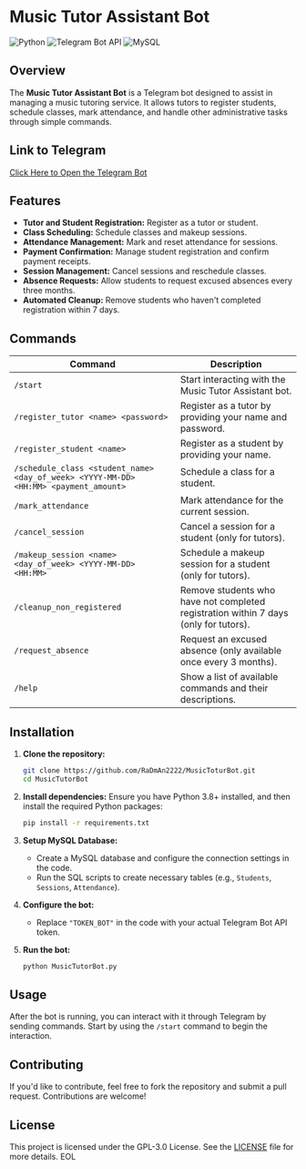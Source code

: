 # Music Tutor Assistant Bot

![Python](https://img.shields.io/badge/Python-3.8%2B-blue)
![Telegram Bot API](https://img.shields.io/badge/Telegram%20Bot-API-blue)
![MySQL](https://img.shields.io/badge/Database-MySQL-orange)

## Overview

The **Music Tutor Assistant Bot** is a Telegram bot designed to assist in managing a music tutoring service. It allows tutors to register students, schedule classes, mark attendance, and handle other administrative tasks through simple commands.

## Link to Telegram

[Click Here to Open the Telegram Bot](https://t.me/MusicTutorBot)

## Features

- **Tutor and Student Registration:** Register as a tutor or student.
- **Class Scheduling:** Schedule classes and makeup sessions.
- **Attendance Management:** Mark and reset attendance for sessions.
- **Payment Confirmation:** Manage student registration and confirm payment receipts.
- **Session Management:** Cancel sessions and reschedule classes.
- **Absence Requests:** Allow students to request excused absences every three months.
- **Automated Cleanup:** Remove students who haven't completed registration within 7 days.

## Commands

| Command | Description |
|---------|-------------|
| `/start` | Start interacting with the Music Tutor Assistant bot. |
| `/register_tutor <name> <password>` | Register as a tutor by providing your name and password. |
| `/register_student <name>` | Register as a student by providing your name. |
| `/schedule_class <student_name> <day_of_week> <YYYY-MM-DD> <HH:MM> <payment_amount>` | Schedule a class for a student. |
| `/mark_attendance` | Mark attendance for the current session. |
| `/cancel_session` | Cancel a session for a student (only for tutors). |
| `/makeup_session <name> <day_of_week> <YYYY-MM-DD> <HH:MM>` | Schedule a makeup session for a student (only for tutors). |
| `/cleanup_non_registered` | Remove students who have not completed registration within 7 days (only for tutors). |
| `/request_absence` | Request an excused absence (only available once every 3 months). |
| `/help` | Show a list of available commands and their descriptions. |

## Installation

1. **Clone the repository:**
   ```bash
   git clone https://github.com/RaDmAn2222/MusicToturBot.git
   cd MusicTutorBot
   ```

2. **Install dependencies:**
   Ensure you have Python 3.8+ installed, and then install the required Python packages:
   ```bash
   pip install -r requirements.txt
   ```

3. **Setup MySQL Database:**
   - Create a MySQL database and configure the connection settings in the code.
   - Run the SQL scripts to create necessary tables (e.g., `Students`, `Sessions`, `Attendance`).

4. **Configure the bot:**
   - Replace `"TOKEN_BOT"` in the code with your actual Telegram Bot API token.

5. **Run the bot:**
   ```bash
   python MusicTutorBot.py
   ```

## Usage

After the bot is running, you can interact with it through Telegram by sending commands. Start by using the `/start` command to begin the interaction.

## Contributing

If you'd like to contribute, feel free to fork the repository and submit a pull request. Contributions are welcome!

## License

This project is licensed under the GPL-3.0 License. See the [LICENSE](LICENSE) file for more details.
EOL
